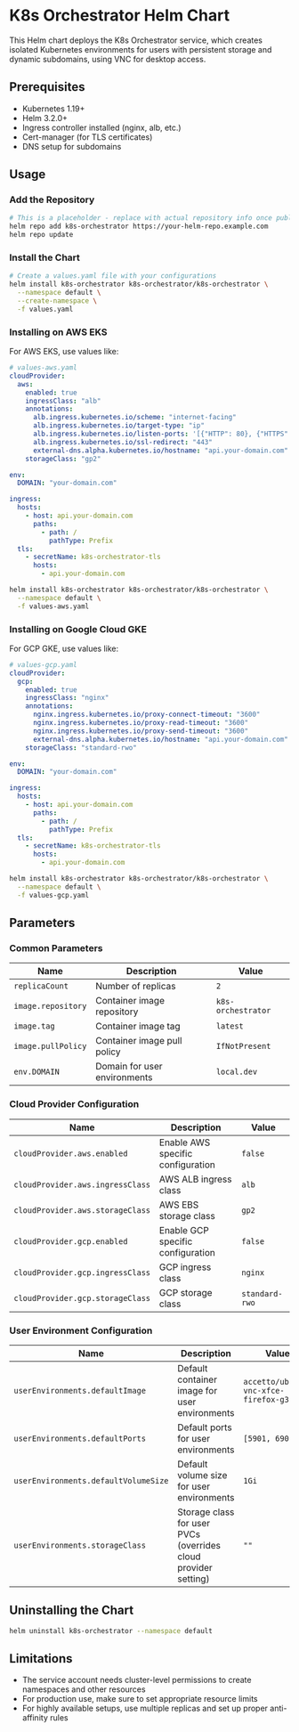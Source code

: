 # K8s Orchestrator Helm Chart

This Helm chart deploys the K8s Orchestrator service, which creates isolated Kubernetes environments for users with persistent storage and dynamic subdomains, using VNC for desktop access.

## Prerequisites

- Kubernetes 1.19+
- Helm 3.2.0+
- Ingress controller installed (nginx, alb, etc.)
- Cert-manager (for TLS certificates)
- DNS setup for subdomains

## Usage

### Add the Repository

```bash
# This is a placeholder - replace with actual repository info once published
helm repo add k8s-orchestrator https://your-helm-repo.example.com
helm repo update
```

### Install the Chart

```bash
# Create a values.yaml file with your configurations
helm install k8s-orchestrator k8s-orchestrator/k8s-orchestrator \
  --namespace default \
  --create-namespace \
  -f values.yaml
```

### Installing on AWS EKS

For AWS EKS, use values like:

```yaml
# values-aws.yaml
cloudProvider:
  aws:
    enabled: true
    ingressClass: "alb"
    annotations:
      alb.ingress.kubernetes.io/scheme: "internet-facing"
      alb.ingress.kubernetes.io/target-type: "ip"
      alb.ingress.kubernetes.io/listen-ports: '[{"HTTP": 80}, {"HTTPS": 443}]'
      alb.ingress.kubernetes.io/ssl-redirect: "443"
      external-dns.alpha.kubernetes.io/hostname: "api.your-domain.com" 
    storageClass: "gp2"

env:
  DOMAIN: "your-domain.com"

ingress:
  hosts:
    - host: api.your-domain.com
      paths:
        - path: /
          pathType: Prefix
  tls:
    - secretName: k8s-orchestrator-tls
      hosts:
        - api.your-domain.com
```

```bash
helm install k8s-orchestrator k8s-orchestrator/k8s-orchestrator \
  --namespace default \
  -f values-aws.yaml
```

### Installing on Google Cloud GKE

For GCP GKE, use values like:

```yaml
# values-gcp.yaml
cloudProvider:
  gcp:
    enabled: true
    ingressClass: "nginx"
    annotations:
      nginx.ingress.kubernetes.io/proxy-connect-timeout: "3600"
      nginx.ingress.kubernetes.io/proxy-read-timeout: "3600"
      nginx.ingress.kubernetes.io/proxy-send-timeout: "3600"
      external-dns.alpha.kubernetes.io/hostname: "api.your-domain.com" 
    storageClass: "standard-rwo"

env:
  DOMAIN: "your-domain.com"

ingress:
  hosts:
    - host: api.your-domain.com
      paths:
        - path: /
          pathType: Prefix
  tls:
    - secretName: k8s-orchestrator-tls
      hosts:
        - api.your-domain.com
```

```bash
helm install k8s-orchestrator k8s-orchestrator/k8s-orchestrator \
  --namespace default \
  -f values-gcp.yaml
```

## Parameters

### Common Parameters

| Name                | Description                                                        | Value                       |
|---------------------|--------------------------------------------------------------------|------------------------------|
| `replicaCount`      | Number of replicas                                                | `2`                          |
| `image.repository`  | Container image repository                                        | `k8s-orchestrator`           |
| `image.tag`         | Container image tag                                               | `latest`                     |
| `image.pullPolicy`  | Container image pull policy                                       | `IfNotPresent`               |
| `env.DOMAIN`        | Domain for user environments                                      | `local.dev`                  |

### Cloud Provider Configuration

| Name                                   | Description                                      | Value     |
|----------------------------------------|--------------------------------------------------|-----------|
| `cloudProvider.aws.enabled`            | Enable AWS specific configuration                | `false`   |
| `cloudProvider.aws.ingressClass`       | AWS ALB ingress class                            | `alb`     |
| `cloudProvider.aws.storageClass`       | AWS EBS storage class                            | `gp2`     |
| `cloudProvider.gcp.enabled`            | Enable GCP specific configuration                | `false`   |
| `cloudProvider.gcp.ingressClass`       | GCP ingress class                                | `nginx`   |
| `cloudProvider.gcp.storageClass`       | GCP storage class                                | `standard-rwo` |

### User Environment Configuration

| Name                                   | Description                                      | Value     |
|----------------------------------------|--------------------------------------------------|-----------|
| `userEnvironments.defaultImage`        | Default container image for user environments    | `accetto/ubuntu-vnc-xfce-firefox-g3` |
| `userEnvironments.defaultPorts`        | Default ports for user environments              | `[5901, 6901]` |
| `userEnvironments.defaultVolumeSize`   | Default volume size for user environments        | `1Gi`    |
| `userEnvironments.storageClass`        | Storage class for user PVCs (overrides cloud provider setting) | `""` |

## Uninstalling the Chart

```bash
helm uninstall k8s-orchestrator --namespace default
```

## Limitations

- The service account needs cluster-level permissions to create namespaces and other resources
- For production use, make sure to set appropriate resource limits
- For highly available setups, use multiple replicas and set up proper anti-affinity rules